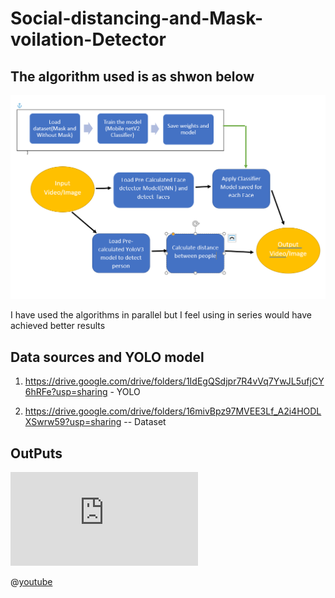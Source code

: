 # Social-distancing-and-Mask-voilation-Detector

## The algorithm used is as shwon below

![html dark](https://github.com/Joshi-Karthik/Social-distancing-and-Mask-voilation-Detector/blob/main/algo.png)


I have used the algorithms in parallel but I feel using in series would have achieved better results


## Data sources and YOLO model 

1. https://drive.google.com/drive/folders/1IdEgQSdjpr7R4vVq7YwJL5ufjCY6hRFe?usp=sharing   - YOLO

2. https://drive.google.com/drive/folders/16mivBpz97MVEE3Lf_A2i4HODLXSwrw59?usp=sharing -- Dataset

## OutPuts



<iframe src="https://youtu.be/EHhEnVbLCyk" frameborder="0" allowfullscreen></iframe>

@[youtube](https://youtu.be/EHhEnVbLCyk)
